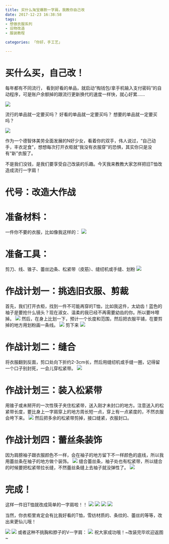 ```yaml
---
title: 买什么淘宝爆款一字肩，我教你自己改
date: 2017-12-23 16:38:58
tags: 
- 想做衣服系列
- 旧物改造
- 服装教程

categories: 「你好，手工艺」

---
```


# 买什么买，自己改！
每年都有不同流行， 看到好看的单品，就启动“掏钱包/拿手机输入支付密码”的自动程序，可是账户余额掉的跟流行更新换代的速度一样快，就心好累……

![](http://upload-images.jianshu.io/upload_images/48414-0472c923467256a1.gif?imageMogr2/auto-orient/strip)

流行的单品就一定要买吗？
好看的单品就一定要买吗？
想要的单品就一定要买吗？

![](http://upload-images.jianshu.io/upload_images/48414-1c84157c050f917c.gif?imageMogr2/auto-orient/strip)

作为一个德智体美劳全面发展的N好少女，看着你的双手，伟人说过，“自己动手，丰衣足食”，想想每次打开衣柜就“我没有衣服穿”的恐惧，其实你只是没有“新”衣服了。

不是我们没钱，是我们要享受自己改装的乐趣。今天我来教教大家怎样把旧T恤改造成流行一字肩！

[](http://dannii.cc/2016/06/20/remould%20old%20T-shirt/#%E4%BB%A3%E5%8F%B7%EF%BC%9A%E6%94%B9%E9%80%A0%E8%AE%A1%E5%88%92)
# 代号：改造大作战
[](http://dannii.cc/2016/06/20/remould%20old%20T-shirt/#%E5%87%86%E5%A4%87%E6%9D%90%E6%96%99%EF%BC%9A)

# 准备材料：
一件你不要的衣服，比如像我这样的：
![](http://upload-images.jianshu.io/upload_images/48414-2a3341a4d89e022a.png?imageMogr2/auto-orient/strip%7CimageView2/2/w/1240)
[](http://dannii.cc/2016/06/20/remould%20old%20T-shirt/#%E5%87%86%E5%A4%87%E5%B7%A5%E5%85%B7%EF%BC%9A)

# 准备工具：
剪刀、线、锥子、蕾丝边条、松紧带（皮筋）、缝纫机或手缝、划粉
![](http://upload-images.jianshu.io/upload_images/48414-88475fae15767ad6.jpg?imageMogr2/auto-orient/strip%7CimageView2/2/w/1240)
[](http://dannii.cc/2016/06/20/remould%20old%20T-shirt/#%E4%BD%9C%E6%88%98%E8%AE%A1%E5%88%92%E4%B8%80%EF%BC%9A%E6%8C%91%E9%80%89%E6%97%A7%E8%A1%A3%E6%9C%8D%E3%80%81%E5%89%AA%E8%A3%81)

# 作战计划一：挑选旧衣服、剪裁
首先，我们打开衣柜，找到一件不可能再穿的T恤，比如我这件，太幼齿！蓝色的袖子是要抢什么镜头？现在淑女、温柔的我已经不再需要幼齿的你。所以要咔嚓掉。
![](http://upload-images.jianshu.io/upload_images/48414-2fb8663a04325c91.jpg?imageMogr2/auto-orient/strip%7CimageView2/2/w/1240)
然后，在身上比划一下，预计一个长度和范围，然后把衣服平铺，在要剪掉的地方用划粉画一条线。
![](http://upload-images.jianshu.io/upload_images/48414-eed1814d0888b045.jpg?imageMogr2/auto-orient/strip%7CimageView2/2/w/1240)
剪下来
![](http://upload-images.jianshu.io/upload_images/48414-30cdb16c3a05b5e5.jpg?imageMogr2/auto-orient/strip%7CimageView2/2/w/1240)
[](http://dannii.cc/2016/06/20/remould%20old%20T-shirt/#%E4%BD%9C%E6%88%98%E8%AE%A1%E5%88%92%E4%BA%8C%EF%BC%9A%E7%BC%9D%E5%90%88)

# 作战计划二：缝合
将衣服翻到反面，剪口处向下折约2-3cm长，然后用缝纫机或手缝一圈，记得留一个口子别封死，一会儿穿松紧带。
![](http://upload-images.jianshu.io/upload_images/48414-e7f2be70c49c65b7.jpg?imageMogr2/auto-orient/strip%7CimageView2/2/w/1240)
[](http://dannii.cc/2016/06/20/remould%20old%20T-shirt/#%E4%BD%9C%E6%88%98%E8%AE%A1%E5%88%92%E4%B8%89%EF%BC%9A%E8%A3%85%E5%85%A5%E6%9D%BE%E7%B4%A7%E5%B8%A6)

# 作战计划三：装入松紧带
用锥子或未掰开的一次性筷子夹住松紧带，送入刚才未封口的地方。注意送入的松紧带长度，要比身上一字肩穿上的地方周长短一点，穿上有一点紧度的，不然衣服会垮下来。
![](http://upload-images.jianshu.io/upload_images/48414-8c56fa6d62ebf958.jpg?imageMogr2/auto-orient/strip%7CimageView2/2/w/1240)
然后把多余的松紧带剪掉，接口缝紧，衣服封口。
[](http://dannii.cc/2016/06/20/remould%20old%20T-shirt/#%E4%BD%9C%E6%88%98%E8%AE%A1%E5%88%92%E5%9B%9B%EF%BC%9A%E8%95%BE%E4%B8%9D%E6%9D%A1%E8%A3%85%E9%A5%B0)

# 作战计划四：蕾丝条装饰
因为肩膀袖子跟衣服颜色不一样，会在袖子的地方留下不一样颜色的底线，所以我用蕾丝条在袖子的地方做个装饰。
![](http://upload-images.jianshu.io/upload_images/48414-abc529f5c6fb7c11.jpg?imageMogr2/auto-orient/strip%7CimageView2/2/w/1240)
缝合蕾丝条，袖子处也有松紧带，所以缝合的时候要把松紧带拉长缝，不然蕾丝条缝上去袖子就没弹性了。
![](http://upload-images.jianshu.io/upload_images/48414-d759c6d4b92f6dcf.jpg?imageMogr2/auto-orient/strip%7CimageView2/2/w/1240)
[](http://dannii.cc/2016/06/20/remould%20old%20T-shirt/#%E5%AE%8C%E6%88%90%EF%BC%81)

# 完成！
这样一件旧T恤就改成简单的一字肩啦！！
![](http://upload-images.jianshu.io/upload_images/48414-c49370831d37b004.jpg?imageMogr2/auto-orient/strip%7CimageView2/2/w/1240)
![](http://upload-images.jianshu.io/upload_images/48414-bca607dde6d488c8.jpg?imageMogr2/auto-orient/strip%7CimageView2/2/w/1240)
![](http://upload-images.jianshu.io/upload_images/48414-a6165e63d9b18128.jpg?imageMogr2/auto-orient/strip%7CimageView2/2/w/1240)
![](http://upload-images.jianshu.io/upload_images/48414-c58a099a86ff6223.jpg?imageMogr2/auto-orient/strip%7CimageView2/2/w/1240)

当然，你衣柜里肯定会有比我好看的T恤，雪纺材质的、条纹的、蕾丝的等等，改出来更仙儿哦！

![](http://upload-images.jianshu.io/upload_images/48414-84007ef3726feec3.jpg?imageMogr2/auto-orient/strip%7CimageView2/2/w/1240)
![](http://upload-images.jianshu.io/upload_images/48414-aba7e87104fae00d.jpg?imageMogr2/auto-orient/strip%7CimageView2/2/w/1240)
或者这种不挑胸和脖子的V一字肩：
![](http://upload-images.jianshu.io/upload_images/48414-37cf63897e6a3478.jpg?imageMogr2/auto-orient/strip%7CimageView2/2/w/1240)
祝大家成功哦！~改装完毕欢迎返图~